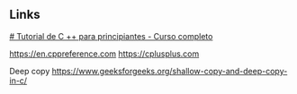## Links
[# Tutorial de C ++ para principiantes - Curso completo](https://www.youtube.com/watch?v=vLnPwxZdW4Y)

https://en.cppreference.com
https://cplusplus.com


Deep copy
https://www.geeksforgeeks.org/shallow-copy-and-deep-copy-in-c/